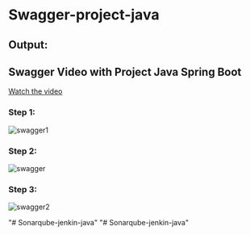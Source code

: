 # Swagger-project-java

## Output:
## Swagger Video with Project Java Spring Boot

[Watch the video]([https://www.loom.com/share/080178deef4e445ea040075cbe3f4f80?sid=8a3a9114-856a-4a55-8ef4-6c3294afbbda](https://drive.google.com/file/d/1QffuQ7milXd3zNBL-TOY9rm2F6ECfiM-/view?usp=drive_link))

### Step 1:
![swagger1](https://github.com/user-attachments/assets/63251176-e795-41f1-a6c4-1b1a55fd7f27)

### Step 2:
![swagger](https://github.com/user-attachments/assets/5320372b-b8c4-4be2-b547-103e7e9496d1)

### Step 3:
![swagger2](https://github.com/user-attachments/assets/c3d04691-6349-4301-974a-fee3fba1279e)

"# Sonarqube-jenkin-java" 
"# Sonarqube-jenkin-java" 
